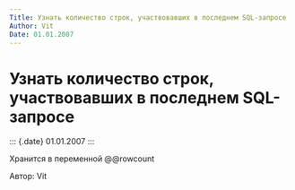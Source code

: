 ```yaml
---
Title: Узнать количество строк, участвовавших в последнем SQL-запросе
Author: Vit
Date: 01.01.2007
---
```



Узнать количество строк, участвовавших в последнем SQL-запросе
==============================================================

::: {.date}
01.01.2007
:::

Хранится в переменной @\@rowcount

Автор: Vit
